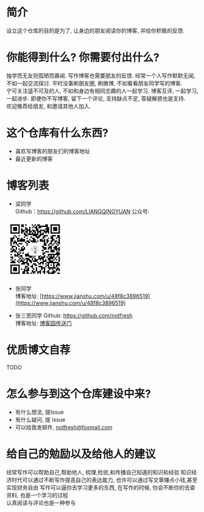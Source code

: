# 简介
设立这个仓库的目的是为了, 让身边的朋友阅读你的博客, 并给你积极的反馈.  

# 你能得到什么? 你需要付出什么?  
独学而无友则孤陋而寡闻. 写作博客也需要朋友的反馈. 
经常一个人写作默默无闻, 不如一起交流探讨. 平时没事刷朋友圈, 刷微博, 不如看看朋友同学写的博客.  
宁可关注遥不可及的人, 不如和身边有相同志趣的人一起学习. 
博客互评, 一起学习, 一起进步. 
即便你不写博客, 留下一个评论, 支持缺点不足, 答疑解惑也是支持.  
欢迎推荐给朋友, 和邀请其他人加入.  
 

# 这个仓库有什么东西?  
- 喜欢写博客的朋友们的博客地址 
- 最近更新的博客 

# 博客列表
- 梁同学  
Github：https://github.com/LIANGQINGYUAN
公众号: 
<div ><img src="images/liang-wechat-public.jpg" style="width:30%;"/> </div>

- 张同学  
博客地址: [https://www.jianshu.com/u/48f8c3896519](https://www.jianshu.com/u/48f8c3896519)

- 张三思同学
Github: https://github.com/notfresh  
博客地址: [博客园传送门](https://cnblogs.com/notfresh)  


# 优质博文自荐 
TODO   

# 怎么参与到这个仓库建设中来?  
- 有什么想法, 提Issue  
- 有什么疑问, 提 Issue  
- 可以给我发邮件, notfresh@foxmail.com  

# 给自己的勉励以及给他人的建议
经常写作可以帮助自己,帮助他人, 梳理,检验,和传播自己知道的知识和经验
知识经济时代可以通过不断写作提高自己的表达能力, 也许可以通过写文章赚点小钱,甚至实现财务自由
写作可以逼你去学习更多的东西, 在写作的时候, 你会不断你的去查资料, 也是一个学习的过程  
认真阅读与评论也是一种参与
